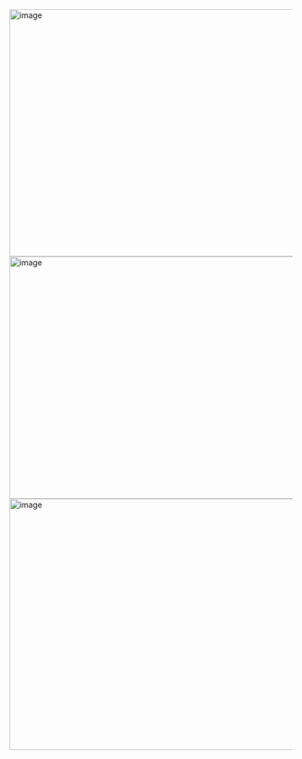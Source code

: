 <img width="1213" height="440" alt="image" src="https://github.com/user-attachments/assets/3f7a11b0-3833-4e5b-81e8-d70424884c6c" />

<img width="1192" height="431" alt="image" src="https://github.com/user-attachments/assets/b7e9d420-daa8-41f4-8a7a-87ab67189d37" />

<img width="1245" height="447" alt="image" src="https://github.com/user-attachments/assets/078e566d-4381-4bb4-be25-94e4a99b8f98" />

